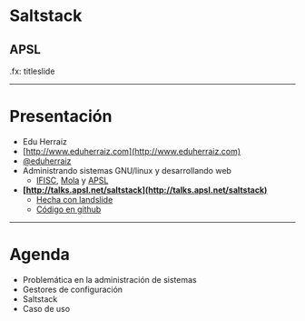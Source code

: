 
# Saltstack
## APSL

.fx: titleslide

---

# Presentación

* Edu Herraiz
* [http://www.eduherraiz.com](http://www.eduherraiz.com)
* [@eduherraiz](https://twitter.com/eduherraiz)
* Administrando sistemas GNU/linux y desarrollando web
    * [IFISC](http://ifisc.uib-csic.es), [Mola](http://www.mola.com) y [APSL](http://apsl.net)
* **[http://talks.apsl.net/saltstack](http://talks.apsl.net/saltstack)**
    * [Hecha con landslide](https://github.com/adamzap/landslide)
    * [Código en github](https://github.com/eduherraiz/saltstack_talk)
---

# Agenda

* Problemática en la administración de sistemas
* Gestores de configuración
* Saltstack
* Caso de uso
